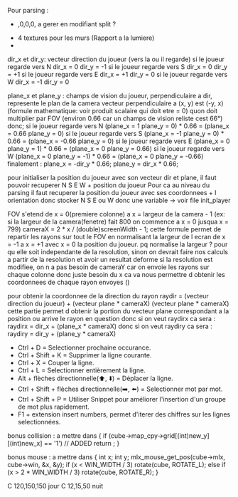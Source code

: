 <!-- map -->
Pour parsing :
- ,0,0,0, a gerer en modifiant split ?

<!-- Pour GRAPHIQUE : -->

- 4 textures pour les murs (Rapport a la lumiere)
-

<!-- Pour vecteurs et position du joueur : -->

dir_x et dir_y: vecteur direction du joueur (vers la ou il regarde)
si le joueur regarde vers N dir_x = 0 dir_y = -1
si le joueur regarde vers S dir_x = 0 dir_y = +1
si le joueur regarde vers E dir_x = +1 dir_y = 0
si le joueur regarde vers W dir_x = -1 dir_y = 0

plane_x et plane_y : champs de vision du joueur, perpendiculaire a dir, represente le plan de la camera
vecteur perpendiculaire a (x, y) est (-y, x) (formule mathematique: voir produit scalaire qui doit etre = 0) quon doit multiplier par FOV (environ 0.66 car un champs de vision reliste cest 66°) donc;
si le joueur regarde vers N (plane_x = 1 plane_y = 0) * 0.66 = (plane_x = 0.66 plane_y = 0)
si le joueur regarde vers S (plane_x = -1 plane_y = 0) * 0.66 = (plane_x = -0.66 plane_y = 0)
si le joueur regarde vers E (plane_x = 0 plane_y = 1) * 0.66 = (plane_x = 0 plane_y = 0.66)
si le joueur regarde vers W (plane_x = 0 plane_y = -1) * 0.66 = (plane_x = 0 plane_y = -0.66)
finalement :
plane_x = -dir_y * 0.66;
plane_y = dir_x * 0.66;

pour initialiser la position du joueur avec son vecteur dir et plane, il faut pouvoir recuperer  N S E W + position du joueur
Pour ca au niveau du parsing il faut recuperer la position du joueur avec ses coordonnees + l orientation donc stocker N S E ou W donc une variable -> voir file init_player

<!-- Objectif : envoyer des rayons par colonne sur tout le champs de vision FOV : -->

FOV s'etend de x = 0(premiere colonne) a x = largeur de la camera - 1 (ex: si la largeur de la camera(fenetre) fait 800 on commence a x = 0 jusqua x = 799)
cameraX = 2 * x / (double)screenWidth - 1; cette formule permet de repartir les rayons sur tout le FOV en normalisant la largeur de l ecran de x = -1 a x = +1 avec x = 0 la position du joueur. pq normalise la largeur ? pour qu elle soit independante de la resolution, sinon on devrait faire nos calculs a partir de la resolution et avoir un resultat deforme si la resolution est modifiee, on n a pas besoin de cameraY car on envoie les rayons sur chaque colonne donc juste besoin du x
ca va nous permettre d obtenir les coordonnees de chaque rayon envoyes ()

pour obtenir la coordonnee de la direction du rayon raydir = (vecteur direction du joueur) + (vecteur plane * cameraX)
(vecteur plane * cameraX) cette partie permet d obtenir la portion du vecteur plane correspondant a la position ou arrive le rayon en question
donc si on veut raydirx ca sera : raydirx = dir_x + (plane_x * cameraX)
donc si on veut raydiry ca sera : raydiry = dir_y + (plane_y * cameraX)

<!-- Pour GRAPHIQUE : -->

- Ctrl + D = Selectionner prochaine occurance.
- Ctrl + Shift + K = Supprimer la ligne courante.
- Ctrl + X = Couper la ligne.
- Ctrl + L = Selectionner entièrement la ligne.
- Alt + flèches directionnelle(⬆️, ⬇️) = Déplacer la ligne.
- Ctrl + Shift + flèches directionnelle(➡️, ⬅️) = Selectionner mot par mot.
- Ctrl + Shift + P = Utiliser Snippet pour améliorer l'insertion d'un groupe de mot plus rapidement.
- F1 + extension insert numbers, permet d'iterer des chiffres sur les lignes selectionnées.








bonus collision : a mettre dans <move>
{
if (cube->map_cpy->grid[(int)new_y][(int)new_x] == '1') // ADDED
	return ;
}

bonus mouse : a mettre dans <render>
{
	int x;
	int y;
	mlx_mouse_get_pos(cube->mlx, cube->win, &x, &y);
	if (x < WIN_WIDTH / 3)
		rotate(cube, ROTATE_L);
	else if (x > 2 * WIN_WIDTH / 3)
		rotate(cube, ROTATE_R);
}



C 120,150,150 jour
C 12,15,50 nuit